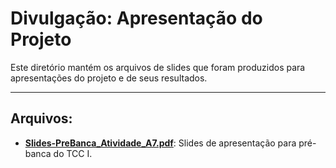 # Divulgação: Apresentação do Projeto

Este diretório mantém os arquivos de slides que foram produzidos para apresentações do projeto e de seus resultados. 

---

## Arquivos:
* [**Slides-PreBanca_Atividade_A7.pdf**](https://github.com/ICEI-PUC-Minas-PPLES-TI/plf-es-2023-1-tcci-0393100-dev-plataformaapoioavaliacoesprojetos/blob/master/Divulgacao/Apresentacao/Slides-PreBanca_Atividade_A7.pdf): Slides de apresentação para pré-banca do TCC I.
